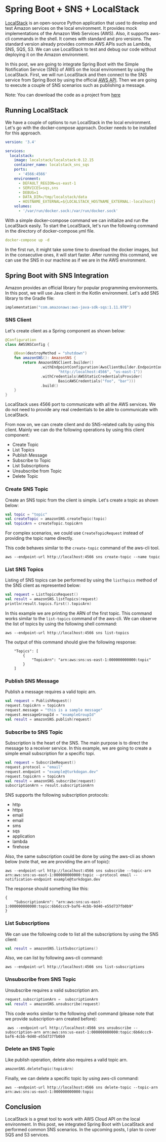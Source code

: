 # Spring Boot + SNS + LocalStack

[LocalStack](https://github.com/localstack/localstack) is an open-source Python application that used to develop and test Amazon services on the local environment. It provides mock implementations of the Amazon Web Services (AWS). Also, it supports aws-cli commands in the shell. It comes with standard and pro versions. The standard version already provides common AWS APIs such as Lambda, SNS, SQS, S3. We can use LocalStack to test and debug our code without deploying it on the Amazon environment.

In this post, we are going to integrate Spring Boot with the Simple Notification Service (SNS) of AWS on the local environment by using the LocalStack. First, we will run LocalStack and then connect to the SNS service from Spring Boot by using the official [AWS API](https://aws.amazon.com/sdk-for-java/). Then we are going to execute a couple of SNS scenarios such as publishing a message.

Note: You can download the code as a project from [here](https://github.com/turkdogan/spring-boot-guide/spring-boot-sns-localstack)

## Running LocalStack

We have a couple of options to run LocalStack in the local environment. Let's go with the docker-compose approach. Docker needs to be installed for this approach.

```yaml
version: '3.4'

services:
  localstack:
    image: localstack/localstack:0.12.15
    container_name: localstack_sns_sqs
    ports:
      - '4566:4566'
    environment:
      - DEFAULT_REGION=us-east-1
      - SERVICES=sqs,sns
      - DEBUG=1
      - DATA_DIR=/tmp/localstack/data
      - HOSTNAME_EXTERNAL=${LOCALSTACK_HOSTNAME_EXTERNAL:-localhost}
    volumes:
      - '/var/run/docker.sock:/var/run/docker.sock'
```

With a simple docker-compose command we can initialize and run the LocalStack easily. To start the LocalStack, let's run the following command in the directory of docker-compose.yml file.

```yaml
docker-compose up -d
```

In the first run, it might take some time to download the docker images, but in the consecutive ones, it will start faster. After running this command, we can use the SNS in our machine as if we are in the AWS environment.

## Spring Boot with SNS Integration

Amazon provides an official library for popular programming environments. In this post, we will use Java client in the Kotlin environment. Let's add SNS library to the Gradle file:

```kotlin
implementation("com.amazonaws:aws-java-sdk-sqs:1.11.970")
```

### SNS Client

Let's create client as a Spring component as shown below:

```kotlin
@Configuration
class AWSSNSConfig {

    @Bean(destroyMethod = "shutdown")
    fun amazonSNS(): AmazonSNS {
        return AmazonSNSClient.builder()
                .withEndpointConfiguration(AwsClientBuilder.EndpointConfiguration(
                        "http://localhost:4566", "us-east-1"))
                .withCredentials(AWSStaticCredentialsProvider(
                        BasicAWSCredentials("foo", "bar")))
                .build()
    }
}
```

LocalStack uses 4566 port to communicate with all the AWS services. We do not need to provide any real credentials to be able to communicate with LocalStack.

From now on, we can create client and do SNS-related calls by using this client. Mainly we can do the following operations by using this client component:
- Create Topic
- List Topics
- Publish Message
- Subscribe to Topic
- List Subscriptions
- Unsubscribe from Topic
- Delete Topic

### Create SNS Topic
Create an SNS topic from the client is simple. Let's create a topic as shown below:

```kotlin
val topic = "topic"
val createTopic = amazonSNS.createTopic(topic)
val topicArn = createTopic.topicArn
```

For complex scenarios, we could use ```CreateTopicRequest``` instead of providing the topic name directly. 

This code behaves similar to the ```create-topic``` command of the aws-cli tool.

```shell
aws --endpoint-url http://localhost:4566 sns create-topic --name topic
```

### List SNS Topics
Listing of SNS topics can be performed by using the ```listTopics``` method of the SNS client as represented below:

```kotlin
val request = ListTopicsRequest()
val result = amazonSNS.listTopics(request)
println(result.topics.first().topicArn)
```

In this example we are printing the ARN of the first topic. This command works similar to the ```list-topics``` command of the aws-cli. We can observe the list of topics by using the following shell command:

```shell
aws --endpoint-url http://localhost:4566 sns list-topics
```

The output of this command should give the following response:

```shell
    "Topics": [
        {
            "TopicArn": "arn:aws:sns:us-east-1:000000000000:topic"
        }
    ]
```

### Publish SNS Message

Publish a message requires a valid topic arn.

```kotlin
val request = PublishRequest()
request.topicArn = topicArn
request.message = "this is a sample message"
request.messageGroupId = "exampleGroupId"
val result = amazonSNS.publish(request)
```

### Subscribe to SNS Topic

Subscription is the heart of the SNS. The main purpose is to direct the message to a receiver service. In this example, we are going to create a simple email subscription for a specific topi.

```kotlin
val request = SubscribeRequest()
request.protocol = "email"
request.endpoint = "example@turkdogan.dev"
request.topicArn = topicArn
val result = amazonSNS.subscribe(request)
subscriptionArn = result.subscriptionArn
```
SNS supports the following subscription protocols:
- http
- https
- email
- email
- sms
- sqs
- application
- lambda
- firehose

Also, the same subscription could be done by using the aws-cli as shown below (note that, we are providing the arn of topic):
```shell
aws --endpoint-url http://localhost:4566 sns subscribe --topic-arn arn:aws:sns:us-east-1:000000000000:topic --protocol email --notification-endpoint example@turkdogan.dev
```

The response should something like this:
```shell
{
    "SubscriptionArn": "arn:aws:sns:us-east-1:000000000000:topic:6b6dccc9-baf6-4cbb-9d40-e55d737fb0b9"
}
```

### List Subscriptions
We can use the following code to list all the subscriptions by using the SNS client:

```kotlin
val result = amazonSNS.listSubscriptions()
```

Also, we can list by following aws-cli command:

```shell
aws --endpoint-url http://localhost:4566 sns list-subscriptions
```

### Unsubscribe from SNS Topic
Unsubscribe requires a valid subscription arn.

```kotlin
request.subscriptionArn =  subscriptionArn
val result = amazonSNS.unsubscribe(request)
```

This code works similar to the following shell command (please note that we provide subscription-arn created before):
```shell
 aws --endpoint-url http://localhost:4566 sns unsubscribe --subscription-arn arn:aws:sns:us-east-1:000000000000:topic:6b6dccc9-baf6-4cbb-9d40-e55d737fb0b9
```

### Delete an SNS Topic
Like publish operation, delete also requires a valid topic arn.

```kotlin
amazonSNS.deleteTopic(topicArn)
```

Finally, we can delete a specific topic by using aws-cli command:

```shell
aws --endpoint-url http://localhost:4566 sns delete-topic --topic-arn arn:aws:sns:us-east-1:000000000000:topic
```

## Conclusion
LocalStack is a great tool to work with AWS Cloud API on the local environment. In this post, we integrated Spring Boot with LocalStack and performed common SNS scenarios. In the upcoming posts, I plan to cover SQS and S3 services.